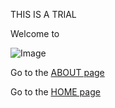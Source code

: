 THIS IS A TRIAL

Welcome to

![Image](https://i.imgur.com/TreVNFN.png) 


Go to the [ABOUT page](http://jensrus.com/about)

Go to the [HOME page](http://jensrus.com/)


